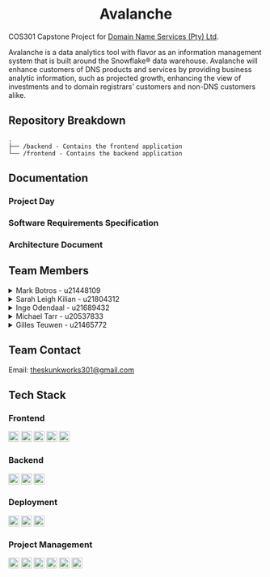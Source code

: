 <h1 align="center">Avalanche</h1>

COS301 Capstone Project for [Domain Name Services (Pty) Ltd](https://dns.business/).

Avalanche is a data analytics tool with flavor as an information management system that is built around the Snowflake® data warehouse. Avalanche will enhance customers of DNS products and services by providing business analytic information, such as projected growth, enhancing the view of investments and to domain registrars’ customers and non-DNS customers alike.

## Repository Breakdown
```
.
├── /backend - Contains the frontend application
└── /frontend - Contains the backend application
```

## Documentation
### Project Day
### Software Requirements Specification
### Architecture Document

## Team Members
<details><summary>Mark Botros - u21448109</summary><br>
<img align="right" src="https://github.com/michaelrosstarr.png" width=150>
<p>
I'm a third-year computer science student who's really into data science, and I've got some hands-on experience with website development, databases, and a bit in AI. I've worked in the industry for a bit, and I believe that computer science can make the world a bit better, one function at a time. I'm a chill and friendly person, always down for connecting with others and sharing cool ideas. And hey, here's a computer science joke: Why do programmers always mix up Christmas and Halloween? Because Oct 31 == Dec 25!
</p>
<a href="https://github.com/michaelrosstarr" target="_blank">
  <img src="https://img.shields.io/badge/github-%23121011.svg?style=for-the-badge&logo=github&logoColor=white"/>
</a> 
<a href="https://www.linkedin.com/in/michaelrosstarr/" target="_blank">
  <img src="https://img.shields.io/badge/linkedin-%230077B5.svg?style=for-the-badge&logo=linkedin&logoColor=white"/>
</a>
<br><br><br><br><br><br>

</details>
<details><summary>Sarah Leigh Kilian - u21804312</summary><br>
<img align="right" src="https://github.com/michaelrosstarr.png" width=150>
<p>
Descrription goes here
</p>
<a href="https://github.com/michaelrosstarr" target="_blank">
  <img src="https://img.shields.io/badge/github-%23121011.svg?style=for-the-badge&logo=github&logoColor=white"/>
</a> 
<a href="https://www.linkedin.com/in/michaelrosstarr/" target="_blank">
  <img src="https://img.shields.io/badge/linkedin-%230077B5.svg?style=for-the-badge&logo=linkedin&logoColor=white"/>
</a>
<br><br><br><br><br><br>

</details>
<details><summary>Inge Odendaal - u21689432</summary><br>
<img align="right" src="https://github.com/michaelrosstarr.png" width=150>
<p>
Hey there! I'm Inge, a bit of a data enthusiast, you could say. You see, I have this not-so-secret love affair with databases and data science. It's a bit like a romantic movie, only instead of chocolates and roses, I get excited about Computer Science, Statistics, and Mathematics. Wild, I know! These tools are my trusty sidekicks, always ready to take on a problem-solving adventure. I guess you could say we're like the Scooby-Doo gang, but instead of unmasking villains, we decode complex data mysteries.

I'm also a bit of a people person. I once played the role of a project manager for the COS301 Mini-Project, where I was the ringleader for a group of 13 developers. Imagine that, 13 developers and 1 project manager walk into a bar... but, wait, don’t worry, we didn't break anything. We just wrote some code, solved a few problems, and maybe played a game of pool or two!

So, that's me - Inge, your friendly neighbourhood data nerd. 

</p>
<a href="https://github.com/michaelrosstarr" target="_blank">
  <img src="https://img.shields.io/badge/github-%23121011.svg?style=for-the-badge&logo=github&logoColor=white"/>
</a> 
<a href="https://www.linkedin.com/in/michaelrosstarr/" target="_blank">
  <img src="https://img.shields.io/badge/linkedin-%230077B5.svg?style=for-the-badge&logo=linkedin&logoColor=white"/>
</a>
<br><br><br><br><br><br>

</details>
<details><summary>Michael Tarr - u20537833</summary><br>
<img align="right" src="https://github.com/michaelrosstarr.png" width=150>
<p>
Hey 👋, I am Michael, a 3rd year BIS Multiemedia student. I have a passion for frontend development (and some backend as well), especially using NextJS, Typescript and TailwindCSS. On my off time, I enjoy playing video games and listening to music. If you ever find me by my laptop, most likely I have Spotify open listening to some tunes. I've been trying to come up with jokes about Star Wars is difficult. Sometimes they seem a bit too forced.
</p>
<a href="https://github.com/michaelrosstarr" target="_blank">
  <img src="https://img.shields.io/badge/github-%23121011.svg?style=for-the-badge&logo=github&logoColor=white"/>
</a> 
<a href="https://www.linkedin.com/in/michaelrosstarr/" target="_blank">
  <img src="https://img.shields.io/badge/linkedin-%230077B5.svg?style=for-the-badge&logo=linkedin&logoColor=white"/>
</a>
<br><br><br><br><br><br>

</details>
<details><summary>Gilles Teuwen - u21465772</summary><br>
<img align="right" src="https://github.com/michaelrosstarr.png" width=150>
<p>
Descrription goes here
</p>
<a href="https://github.com/michaelrosstarr" target="_blank">
  <img src="https://img.shields.io/badge/github-%23121011.svg?style=for-the-badge&logo=github&logoColor=white"/>
</a> 
<a href="https://www.linkedin.com/in/michaelrosstarr/" target="_blank">
  <img src="https://img.shields.io/badge/linkedin-%230077B5.svg?style=for-the-badge&logo=linkedin&logoColor=white"/>
</a>
<br><br><br><br><br><br>

</details>

## Team Contact
Email: [theskunkworks301@gmail.com](mailto:theskunkworks301@gmail.com)
## Tech Stack

### Frontend
<a href="https://www.typescriptlang.org/" title="Typescript"><img src="https://github.com/get-icon/geticon/raw/master/icons/typescript-icon.svg" alt="Typescript" width="21px" height="21px"></a>
<a href="https://redux.js.org/" title="Redux"><img src="https://github.com/get-icon/geticon/raw/master/icons/redux.svg" alt="Redux" width="21px" height="21px"></a>
<a href="https://tailwindcss.com/" title="Tailwind CSS"><img src="https://github.com/get-icon/geticon/raw/master/icons/tailwindcss-icon.svg" alt="Tailwind CSS" width="21px" height="21px"></a>
<a href="https://nextjs.org/" title="Next.js"><img src="https://github.com/get-icon/geticon/raw/master/icons/nextjs-icon.svg" alt="Next.js" width="21px" height="21px"></a>
<a href="https://www.cypress.io/" title="Cypress"><img src="https://github.com/get-icon/geticon/raw/master/icons/cypress.svg" alt="Cypress" width="21px" height="21px"></a>

### Backend
<a href="https://www.typescriptlang.org/" title="Typescript"><img src="https://github.com/get-icon/geticon/raw/master/icons/typescript-icon.svg" alt="Typescript" width="21px" height="21px"></a>
<a href="https://redis.io/" title="Redis"><img src="https://github.com/get-icon/geticon/raw/master/icons/redis.svg" alt="Redis" width="21px" height="21px"></a>
<a href="https://nestjs.com/" title="NestJS"><img src="https://github.com/get-icon/geticon/raw/master/icons/nestjs.svg" alt="NestJS" width="21px" height="21px"></a>

### Deployment
<a href="https://www.docker.com/" title="docker"><img src="https://github.com/get-icon/geticon/raw/master/icons/docker-icon.svg" alt="docker" width="21px" height="21px"></a>
<a href="https://www.nginx.com/" title="Nginx"><img src="https://github.com/get-icon/geticon/raw/master/icons/nginx-icon.svg" alt="Nginx" width="21px" height="21px"></a>
<a href="https://github.com/" title="Github"><img src="https://github.com/get-icon/geticon/raw/master/icons/github-icon.svg" alt="Github" width="21px" height="21px"></a>

### Project Management
<a href="https://git-scm.com/" title="Git"><img src="https://github.com/get-icon/geticon/raw/master/icons/git-icon.svg" alt="Git" width="21px" height="21px"></a>
<a href="https://github.com/" title="Github"><img src="https://github.com/get-icon/geticon/raw/master/icons/github-icon.svg" alt="Github" width="21px" height="21px"></a>
<a href="https://yarnpkg.com/" title="Yarn"><img src="https://github.com/get-icon/geticon/raw/master/icons/yarn.svg" alt="Yarn" width="21px" height="21px"></a>
<a href="https://code.visualstudio.com/" title="Visual Studio Code"><img src="https://github.com/get-icon/geticon/raw/master/icons/visual-studio-code.svg" alt="Visual Studio Code" width="21px" height="21px"></a>
<a href="https://www.cloudflare.com/" title="Cloudflare"><img src="https://github.com/get-icon/geticon/raw/master/icons/cloudflare.svg" alt="Cloudflare" width="21px" height="21px"></a>
<a href="https://www.atlassian.com/software/jira" title="JIRA"><img src="https://github.com/get-icon/geticon/raw/master/icons/jira.svg" alt="JIRA" width="21px" height="21px"></a>
